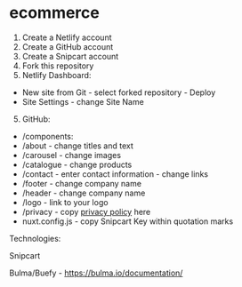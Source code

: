# ecommerce

1. Create a Netlify account
2. Create a GitHub account
3. Create a Snipcart account
3. Fork this repository
4. Netlify Dashboard:
- New site from Git - select forked repository - Deploy
- Site Settings - change Site Name
5. GitHub:
- /components:
- /about - change titles and text
- /carousel - change images
- /catalogue - change products
- /contact - enter contact information - change links
- /footer - change company name
- /header - change company name
- /logo - link to your logo
- /privacy - copy [privacy policy](https://www.shopify.ca/tools/policy-generator) here
- nuxt.config.js - copy Snipcart Key within quotation marks

Technologies:

Snipcart

Bulma/Buefy - https://bulma.io/documentation/

